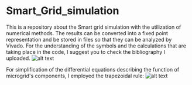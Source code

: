 # Smart_Grid_simulation
This is a repository about the Smart grid simulation with the utilization of numerical methods.
The results can be converted into a fixed point representation and be stored in files so that they can be analyzed by Vivado.
For the understanding of the symbols and the calculations that are taking place in the code, I suggest you to check the bibliography I uploaded.
![alt text](https://www.e-mc2.gr/sites/default/files/inline-images/smart%20grids.png)

For simplification of the differential equations describing the function of microgrid's components, I employed the trapezoidal rule:
![alt text](https://www.onlinemathlearning.com/image-files/trapezoid-rule.png)
